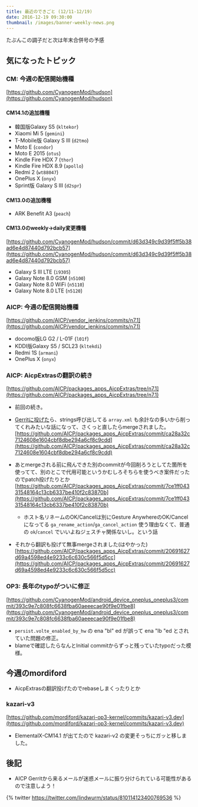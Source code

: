 ```yaml
---
title: 最近のできごと (12/11-12/19)
date: 2016-12-19 09:30:00
thumbnail: /images/banner-weekly-news.png
---
```


たぶんこの調子だと次は年末合併号の予感

<!--more-->

## 気になったトピック

### CM: 今週の配信開始機種

[https://github.com/CyanogenMod/hudson](https://github.com/CyanogenMod/hudson)

#### CM14.1の追加機種

- 韓国版Galaxy S5 (`kltekor`)
- Xiaomi Mi 5 (`gemini`)
- T-Mobile版 Galaxy S III (`d2tmo`)
- Moto E (`condor`)
- Moto E 2015 (`otus`)
- Kindle Fire HDX 7 (`thor`)
- Kindle Fire HDX 8.9 (`apollo`)
- Redmi 2 (`wt88047`)
- OnePlus X (`onyx`)
- Sprint版 Galaxy S III (`d2spr`)

#### CM13.0の追加機種

- ARK Benefit A3 (`peach`)

#### CM13.0のweekly-&gt;daily変更機種

[https://github.com/CyanogenMod/hudson/commit/d63d349c9d39f5ff5b38ad6e4d87440d792bcb57](https://github.com/CyanogenMod/hudson/commit/d63d349c9d39f5ff5b38ad6e4d87440d792bcb57)

- Galaxy S III LTE (`i9305`)
- Galaxy Note 8.0 GSM (`n5100`)
- Galaxy Note 8.0 WiFi (`n5110`)
- Galaxy Note 8.0 LTE (`n5120`)

### AICP: 今週の配信開始機種

[https://github.com/AICP/vendor_jenkins/commits/n7.1](https://github.com/AICP/vendor_jenkins/commits/n7.1)

- docomo版LG G2 / L-01F (`l01f`)
- KDDI版Galaxy S5 / SCL23 (`kltekdi`)
- Redmi 1S (`armani`)
- OnePlus X (`onyx`)

### AICP: AicpExtrasの翻訳の続き

[https://github.com/AICP/packages_apps_AicpExtras/tree/n7.1](https://github.com/AICP/packages_apps_AicpExtras/tree/n7.1)

- 前回の続き。
- [Gerritに投げた](http://gerrit.aicp-rom.com/#/c/31636/)ら、strings呼び出してる `array.xml` も余計なの多いから削ってくれみたいな話になって、さくっと直したらmergeされました。
[https://github.com/AICP/packages_apps_AicpExtras/commit/ca28a32c7124608e1604cbf8dbe294a6cf8c9cdd](https://github.com/AICP/packages_apps_AicpExtras/commit/ca28a32c7124608e1604cbf8dbe294a6cf8c9cdd)
- あとmergeされる前に飛んできた別のcommitが今回削ろうとしてた箇所を使ってて、別のとこで代用可能というかむしろそちらを使うべき案件だったのでpatch投げたりとか
[https://github.com/AICP/packages_apps_AicpExtras/commit/7ce1ff04331548164c13cb6337be410f2c83870b](https://github.com/AICP/packages_apps_AicpExtras/commit/7ce1ff04331548164c13cb6337be410f2c83870b)

    - ホスト名リネームのOK/Cancelは別にGesture AnywhereのOK/Cancelになってる `ga_rename_action`/`ga_cancel_action` 使う理由なくて、普通の `ok`/`cancel` でいいよねジェスチャ関係ないし。という話

- それから翻訳も投げて無事mergeされました(はやかった)
[https://github.com/AICP/packages_apps_AicpExtras/commit/20691627d69a4598ed4e9233c6c630c566f5d5cc](https://github.com/AICP/packages_apps_AicpExtras/commit/20691627d69a4598ed4e9233c6c630c566f5d5cc)

### OP3: 長年のtypoがついに修正

[https://github.com/CyanogenMod/android_device_oneplus_oneplus3/commit/393c9e7c808fc6638fba60aeeecae90f9e01fbe8](https://github.com/CyanogenMod/android_device_oneplus_oneplus3/commit/393c9e7c808fc6638fba60aeeecae90f9e01fbe8)

- `persist.volte_enabled_by_hw` の ena "bl" ed が誤って ena "lb "ed とされていた問題の修正。
- blameで確認したらなんとInitial commitからずっと残っていたtypoだった模様。

## 今週のmordiford

- AicpExtrasの翻訳投げたのでrebaseしまくったりとか

### kazari-v3

[https://github.com/mordiford/kazari-op3-kernel/commits/kazari-v3.dev](https://github.com/mordiford/kazari-op3-kernel/commits/kazari-v3.dev)

- ElementalX-CM14.1 が出てたので kazari-v2 の変更そっちにガッと移しました。

## 後記

- AICP Gerritから来るメールが迷惑メールに振り分けられている可能性があるので注意しよう！

{% twitter https://twitter.com/lindwurm/status/810114123400769536 %}
